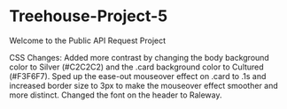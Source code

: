 # Treehouse-Project-5

Welcome to the Public API Request Project



CSS Changes:
Added more contrast by changing the body background color to Silver (#C2C2C2) and the .card background color to Cultured (#F3F6F7).
Sped up the ease-out mouseover effect on .card to .1s and increased border size to 3px to make the mouseover effect smoother and more distinct.
Changed the font on the header to Raleway.